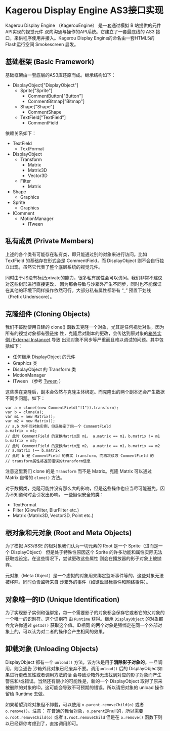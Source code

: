 Kagerou Display Engine AS3接口实现
===============================================
Kagerou Display Engine （KagerouEngine） 是一套通过模拟 B 站提供的元件API实现的视觉元件
双向沟通与操作的API系统。它建立了一套最底线的 AS3 接口，来供程序使用并接入。Kagerou Display 
Engine的命名由一套HTML5的Flash运行空间 Smokescreen 启发。

基础框架 (Basic Framework)
-----------------------------------------------
基础框架由一套底层的AS3库还原而成。继承结构如下：

- DisplayObject["DisplayObject"]
    - Sprite["Sprite"]
        - CommentButton["Button"]
        - CommentBitmap["Bitmap"]
    - Shape["Shape"]
        - CommentShape
    - TextField["TextField"]
        - CommentField

依赖关系如下：

- TextField
    - TextFormat
- DisplayObject
    - Transform
        - Matrix
        - Matrix3D
        - Vector3D
    - Filter
        - Matrix
- Shape
    - Graphics
- Sprite
    - Graphics
- IComment
    - MotionManager
        - ITween

私有成员 (Private Members)
-------------------------------------------------
上述的各个类有可能存在私有类，即只能通过别的对象来进行访问。比如 TextField 的基础存在形式会是
CommentField，而 DisplayObject 则不会自行独立出现，虽然它代表了整个底层系统的视觉元件。

同时由于JS没有标记private的能力，很多私有属性会可以访问。我们非常不建议对这些树形进行直接更改，
因为那会导致与沙箱外产生不同步，同时也不能保证在其他的环境下同样操作依然可行。大部分私有属性都带有
“_” 预置下划线（Prefix Underscore）。

克隆组件 (Cloning Objects)
-----------------------------------------------
我们不鼓励使用自建的 clone() 函数去克隆一个对象，尤其是任何视觉对象，因为所有的视觉对象都有强链接
性，克隆后对副本的更改，会传达到原对象的[箱外实例 (External Instance)](../Instances.md) 导致
出现对象不同步等严重而且难以调试的问题。其中包括如下：

- 任何继承 DisplayObject 的元件
- Graphics 类
- DisplayObject 的 Transform 类
- MotionManager
- ITween （参考 [Tween](../Tween/Readme.md) ）

这些类在克隆后，副本会依然与克隆主体绑定。而克隆出的两个副本还会产生数据不同步问题。如下：

    var a = clone((new CommentField("f1")).transform);
    var b = clone(a);
    var m1 = new Matrix();
    var m2 = new Matrix();
    // a,b 为不同对象实例，但是绑定了同一个 CommentField
    a.matrix = m1;
    // 此时 CommentField 的变换Matrix是 m1， a.matrix == m1，b.matrix != m1
    b.matrix = m2;
    // 此时 CommentField 的变换Matrix是 m2， a.matrix == m1，b.matrix == m2
    // a.matrix !== b.matrix
    // 此时 b 是 CommentField 的真实 transform，而再次读取 CommentField 的
    // transform属性將返回错误的transform信息 

注意这里我们 clone 的是 `Transform` 而不是 Matrix。克隆 Matrix 可以通过 Matrix 自带的 
`clone()` 方法。

对于数据类，克隆可能并没有那么大的影响，但是这些操作也应当尽可能避免，因为不知道何时会引发出影响。
一些疑似安全的类：

- TextFormat
- Filter (GlowFilter, BlurFilter etc.)
- Matrix (Matrix3D, Vector3D, Point etc.)

根对象和元对象 (Root and Meta Objects)
-----------------------------------------------
为了模拟 AS3/BSE 的根对象我们认为一切元素的 Root 是一个 Sprite（进而是一个 DisplayObject）
但是处于特殊性原因这个 Sprite 的许多功能和属性实际无法获取或设定。在这些情况下，尝试更改这些属性
则会在播放器的影子对象上被抛弃。

元对象（Meta Object）是一个虚拟的对象用来绑定监听事件等的，这些对象无法被移除，同时负责监听来自
沙箱外的事件（如键盘鼠标事件和网络事件）。

对象唯一的ID (Unique Identification)
-----------------------------------------------
为了实现影子实例和强绑定，每一个需要影子的对象都会保存它或者它的父对象的一个唯一的识别符。这个识别符
由 `Runtime` 获得。继承 `DisplayObject` 的对象都会允许你通过 `getId()` 获取这个值。ID相同
的两个对象是强绑定在同一个外部对象上的，可以认为对二者的操作会产生相同的效果。

卸载对象 (Unloading Objects)
-----------------------------------------------
DisplayObject 都有一个 `unload()` 方法，该方法是用于**消除影子对象的**。一旦调用，则会通告
沙箱外此对象已经废弃不要。调用`unload()` 后的 DisplayObject如果进行更改属性或者调用方法的话
会导致沙箱外无法找到对应的影子对象而产生警告和/或错误。当然还有很小的可能性是，新的一个
DisplayObject 取得了原来被删除的对象的ID。这可能会导致不可预期的错误。所以请把对象的 unload
操作留给 Runtime 去做。

如果希望消除对象但不卸载，可以使用 `o.parent.removeChild(o)` 或者 `o.remove()`。注意：
在普通的舞台对象，`o.parent`是null的，所以需要 `o.root.removeChild(o)` 或者 `$.root.removeChild`
但是在 `o.remove()` 函数下则以已经帮你考虑到了，直接调用即可。

